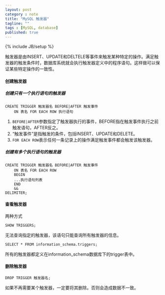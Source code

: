 ```yaml
---
layout: post
category : note
title: "MySQL 触发器"
tagline: ""
tags : [MySQL, database]
published: true
---
```

{% include JB/setup %}

触发器是由INSERT、UPDATE和DELTELE等事件来触发某种特定的操作。满足触发器的触发条件时，数据库系统就会执行触发器定义中的程序语句。这样做可以保证某些特定操作的一致性。

#### 创建触发器

##### 创建只有一个执行语句的触发器

```
CREATE TRIGGER 触发器名 BEFORE|AFTER 触发事件
    ON 表名 FOR EACH ROW 执行语句
```

1. `BEFORE|AFTER`参数指定了触发器执行的事件，BEFORE指在触发事件执行之前触发语句，AFTER反之。
2. “触发事件”是指触发的条件，包括INSERT、UPDATE和DELETE。
3. `FOR EACH ROW`表示任何一条记录上的操作满足触发事件都会触发该触发器。

##### 创建有多个执行语句的触发器

```
CREATE TRIGGER 触发器名 BEFORE|AFTER 触发事件
    ON 表名 FOR EACH ROW
    BEGIN
    ...执行语句列表
    END
    &&
DELIMITER;
```

#### 查看触发器

两种方式

```
SHOW TRIGGERS;
```

无法查询指定的触发器，该语句只能查询所有触发器的信息。

```
SELECT * FROM information_schema.triggers;
```

所有的触发器都定义在information_schema数据库下的trigger表中。

#### 删除触发器

```
DROP TRIGGER 触发器名;
```

如果不再需要某个触发器，一定要将其删除。否则会造成数据不一致。

